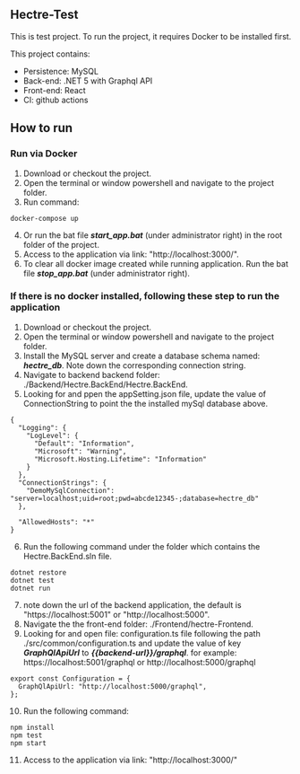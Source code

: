 ## Hectre-Test

This is test project. To run the project, it requires Docker to be installed first.

This project contains:

- Persistence: MySQL
- Back-end: .NET 5 with Graphql API
- Front-end: React
- CI: github actions

## How to run

### Run via Docker

1. Download or checkout the project.
2. Open the terminal or window powershell and navigate to the project folder.
3. Run command:

```
docker-compose up
```

4. Or run the bat file ***start_app.bat*** (under administrator right) in the root folder of the project.
5. Access to the application via link: "http://localhost:3000/".
6. To clear all docker image created while running application. Run the bat file ***stop_app.bat*** (under administrator right).

### If there is no docker installed, following these step to run the application

1. Download or checkout the project.
2. Open the terminal or window powershell and navigate to the project folder.
3. Install the MySQL server and create a database schema named: ***hectre_db***. Note down the corresponding connection string.
4. Navigate to backend backend folder: ./Backend/Hectre.BackEnd/Hectre.BackEnd.
5. Looking for and ppen the appSetting.json file, update the value of ConnectionString to point the the installed mySql database above.

```
{
  "Logging": {
    "LogLevel": {
      "Default": "Information",
      "Microsoft": "Warning",
      "Microsoft.Hosting.Lifetime": "Information"
    }
  },
  "ConnectionStrings": {
    "DemoMySqlConnection": "server=localhost;uid=root;pwd=abcde12345-;database=hectre_db"
  },

  "AllowedHosts": "*"
}
```

6. Run the following command under the folder which contains the Hectre.BackEnd.sln file.

```
dotnet restore
dotnet test
dotnet run
```

7. note down the url of the backend application, the default is "https://localhost:5001" or "http://localhost:5000".
8. Navigate the the front-end folder: ./Frontend/hectre-Frontend.
9. Looking for and open file: configuration.ts file following the path ./src/common/configuration.ts and update the value of key ***GraphQlApiUrl*** to ***{{backend-url}}/graphql***. for example: https://localhost:5001/graphql or http://localhost:5000/graphql

```
export const Configuration = {
  GraphQlApiUrl: "http://localhost:5000/graphql",
};
```

10. Run the following command:

```
npm install
npm test
npm start
```

11. Access to the application via link: "http://localhost:3000/"

